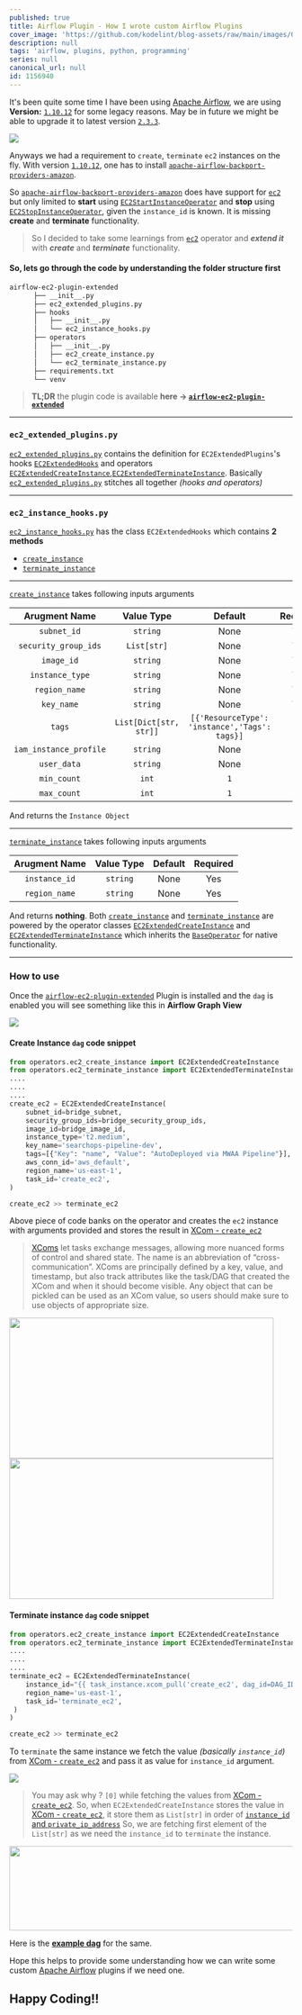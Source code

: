 ```yaml
---
published: true
title: Airflow Plugin - How I wrote custom Airflow Plugins
cover_image: 'https://github.com/kodelint/blog-assets/raw/main/images/01-airflow.png'
description: null
tags: 'airflow, plugins, python, programming'
series: null
canonical_url: null
id: 1156940
---
```


It's been quite some time I have been using [Apache Airflow](https://airflow.apache.org/), we are using **Version:** [`1.10.12`](https://airflow.apache.org/docs/apache-airflow/1.10.12/project.html) for some legacy reasons. May be in future we might be able to upgrade it to latest version [`2.3.3`](https://airflow.apache.org/docs/apache-airflow/stable/start/index.html).

![](https://github.com/kodelint/blog-assets/raw/main/images/01-airflow.png)

Anyways we had a requirement to `create`, `terminate` `ec2` instances on the fly. With version [`1.10.12`](https://airflow.apache.org/docs/apache-airflow/1.10.12/project.html), one has to install [`apache-airflow-backport-providers-amazon`](https://pypi.org/project/apache-airflow-backport-providers-amazon/).

So [`apache-airflow-backport-providers-amazon`](https://pypi.org/project/apache-airflow-backport-providers-amazon/) does have support for [`ec2`](https://github.com/apache/airflow/blob/main/airflow/providers/amazon/aws/operators/ec2.py) but only limited to **start** using [`EC2StartInstanceOperator`](https://github.com/apache/airflow/blob/main/airflow/providers/amazon/aws/operators/ec2.py#L29) and **stop** using [`EC2StopInstanceOperator`](https://github.com/apache/airflow/blob/main/airflow/providers/amazon/aws/operators/ec2.py#L75), given the `instance_id` is known. It is missing **create** and **terminate** functionality.

> So I decided to take some learnings from [`ec2`](https://github.com/apache/airflow/blob/main/airflow/providers/amazon/aws/operators/ec2.py) operator and _**extend it**_ with _**create**_ and _**terminate**_ functionality.

#### So, lets go through the code by understanding the folder structure first

```bash
airflow-ec2-plugin-extended
      ├── __init__.py
      ├── ec2_extended_plugins.py
      ├── hooks
      │   ├── __init__.py
      │   └── ec2_instance_hooks.py
      ├── operators
      │   ├── __init__.py
      │   ├── ec2_create_instance.py
      │   └── ec2_terminate_instance.py
      ├── requirements.txt
      └── venv
```
> **TL;DR** the plugin code is available **here -> [`airflow-ec2-plugin-extended`](https://github.com/kodelint/airflow-ec2-plugin-extended)**

---
### `ec2_extended_plugins.py`
[`ec2_extended_plugins.py`](https://github.com/kodelint/airflow-ec2-plugin-extended/blob/main/ec2_extended_plugins.py) contains the definition for `EC2ExtendedPlugins`'s hooks [`EC2ExtendedHooks`](https://github.com/kodelint/airflow-ec2-plugin-extended/blob/main/ec2_extended_plugins.py#L16) and operators [`EC2ExtendedCreateInstance`,`EC2ExtendedTerminateInstance`](https://github.com/kodelint/airflow-ec2-plugin-extended/blob/main/ec2_extended_plugins.py#L18). Basically [`ec2_extended_plugins.py`](https://github.com/kodelint/airflow-ec2-plugin-extended/blob/main/ec2_extended_plugins.py) stitches all together _(hooks and operators)_

---
### `ec2_instance_hooks.py`

[`ec2_instance_hooks.py`](https://github.com/kodelint/airflow-ec2-plugin-extended/blob/main/hooks/ec2_instance_hooks.py) has the class `EC2ExtendedHooks` which contains **2 methods**
 - [`create_instance`](https://github.com/kodelint/airflow-ec2-plugin-extended/blob/main/hooks/ec2_instance_hooks.py#L26)
 - [`terminate_instance`](https://github.com/kodelint/airflow-ec2-plugin-extended/blob/main/hooks/ec2_instance_hooks.py#L99)
---
[`create_instance`](https://github.com/kodelint/airflow-ec2-plugin-extended/blob/main/hooks/ec2_instance_hooks.py#L26) takes following inputs arguments

| **Arugment Name**  | **Value Type**  | **Default**  | **Required**  |
|:---:|:---:|:---:|:---:|
| `subnet_id`  | `string`  | None  | Yes  |
| `security_group_ids` | `List[str]`  | None  | Yes  |
| `image_id`  | `string`  | None  | Yes  |
| `instance_type`  | `string`  | None  | Yes  |
| `region_name`  | `string`  | None  | Yes  |
| `key_name`  | `string`  | None  | Yes  |
| `tags`  | `List[Dict[str, str]]`  | `[{'ResourceType': 'instance','Tags': tags}]`  | No  |
| `iam_instance_profile`  | `string`  | None  | No  |
| `user_data`  | `string`  | None | No  |
| `min_count`  | `int`  | `1`  | No  |
| `max_count`  | `int`  | `1`  | No  |

And returns the `Instance Object`

---
[`terminate_instance`](https://github.com/kodelint/airflow-ec2-plugin-extended/blob/main/hooks/ec2_instance_hooks.py#L99) takes following inputs arguments

| **Arugment Name**  | **Value Type**  | **Default**  | **Required**  |
|:---:|:---:|:---:|:---:|
| `instance_id` | `string`  | None  | Yes  |
| `region_name` | `string`  | None  | Yes  |

And returns **nothing**. Both [`create_instance`](https://github.com/kodelint/airflow-ec2-plugin-extended/blob/main/hooks/ec2_instance_hooks.py#L26) and [`terminate_instance`](https://github.com/kodelint/airflow-ec2-plugin-extended/blob/main/hooks/ec2_instance_hooks.py#L99) are powered by the operator classes [`EC2ExtendedCreateInstance`](https://github.com/kodelint/airflow-ec2-plugin-extended/blob/main/operators/ec2_create_instance.py#L8) and [`EC2ExtendedTerminateInstance`](https://github.com/kodelint/airflow-ec2-plugin-extended/blob/main/operators/ec2_terminate_instance.py#L7) which inherits the [`BaseOperator`](https://airflow.apache.org/docs/apache-airflow/1.10.12/_api/airflow/models/baseoperator/index.html) for native functionality.

---

### How to use
Once the [`airflow-ec2-plugin-extended`](https://github.com/kodelint/airflow-ec2-plugin-extended) Plugin is installed and the `dag` is enabled you will see something like this in **Airflow Graph View**

![](https://github.com/kodelint/blog-assets/raw/main/images/01-airflow-ec2-plugin.png)

#### Create Instance `dag` code snippet

```python
from operators.ec2_create_instance import EC2ExtendedCreateInstance
from operators.ec2_terminate_instance import EC2ExtendedTerminateInstance
....
....
....
create_ec2 = EC2ExtendedCreateInstance(
    subnet_id=bridge_subnet,
    security_group_ids=bridge_security_group_ids,
    image_id=bridge_image_id,
    instance_type='t2.medium',
    key_name='searchops-pipeline-dev',
    tags=[{"Key": "name", "Value": "AutoDeployed via MWAA Pipeline"}],
    aws_conn_id='aws_default',
    region_name='us-east-1',
    task_id='create_ec2',
)

create_ec2 >> terminate_ec2
```
Above piece of code banks on the operator and creates the `ec2` instance with arguments provided and stores the result in [XCom - `create_ec2`](https://airflow.apache.org/docs/apache-airflow/1.10.12/concepts.html#xcoms)
> [XComs](https://airflow.apache.org/docs/apache-airflow/1.10.12/concepts.html#xcoms) let tasks exchange messages, allowing more nuanced forms of control and shared state. The name is an abbreviation of “cross-communication”. XComs are principally defined by a key, value, and timestamp, but also track attributes like the task/DAG that created the XCom and when it should become visible. Any object that can be pickled can be used as an XCom value, so users should make sure to use objects of appropriate size.

<p float="left">
  <img src=https://github.com/kodelint/blog-assets/raw/main/images/02-airflow-ec2-plugin.png width="470" height="250" />
  <img src=https://github.com/kodelint/blog-assets/raw/main/images/03-airflow-ec2-plugin.png width="470" height="250" />
</p>

#### Terminate instance `dag` code snippet

```python
from operators.ec2_create_instance import EC2ExtendedCreateInstance
from operators.ec2_terminate_instance import EC2ExtendedTerminateInstance
....
....
....
terminate_ec2 = EC2ExtendedTerminateInstance(
    instance_id="{{ task_instance.xcom_pull('create_ec2', dag_id=DAG_ID, key='return_value')[0] }}",
    region_name='us-east-1',
    task_id='terminate_ec2',
 )
)

create_ec2 >> terminate_ec2
```
To `terminate` the same instance we fetch the value _(basically `instance_id`)_ from [XCom - `create_ec2`](https://airflow.apache.org/docs/apache-airflow/1.10.12/concepts.html#xcoms) and pass it as value for `instance_id` argument.

![](https://github.com/kodelint/blog-assets/raw/main/images/05-airflow-ec2-plugin.png)

> You may ask why ? `[0]` while fetching the values from [XCom - `create_ec2`](https://airflow.apache.org/docs/apache-airflow/1.10.12/concepts.html#xcoms). So, when `EC2ExtendedCreateInstance` stores the value in [XCom - `create_ec2`](https://airflow.apache.org/docs/apache-airflow/1.10.12/concepts.html#xcoms), it store them as `List[str]` in order of [`instance_id` and `private_ip_address`](https://github.com/kodelint/airflow-ec2-plugin-extended/blob/e0db9c9b9121d2d55c8e3c045092c5c2cfc5b6ec/operators/ec2_create_instance.py#L84)
So, we are fetching first element of the `List[str]` as we need the `instance_id` to `terminate` the instance.

<img src=https://github.com/kodelint/blog-assets/raw/main/images/04-airflow-ec2-plugin.png width="900" height="150" />  


Here is the **[example dag](https://github.com/kodelint/airflow-ec2-plugin-extended#example-dag)** for the same.

Hope this helps to provide some understanding how we can write some custom [Apache Airflow](https://airflow.apache.org/) plugins if we need one.

## Happy Coding!!

